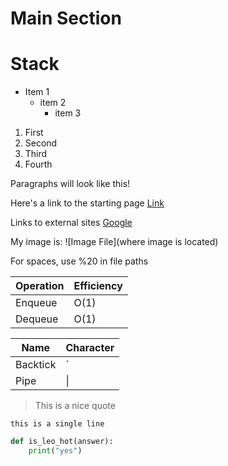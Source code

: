 # Main Section
# Stack
- Item 1
    - item 2
        - item 3

1. First
2. Second
3. Third
6. Fourth

Paragraphs will look like this!

Here's a link to the starting page [Link](0-welcome.md)

Links to external sites [Google](https://google.com)

My image is:
![Image File](where image is located)

For spaces, use %20 in file paths

Operation | Efficiency
----------|------------
Enqueue   | O(1)
Dequeue   | O(1)

| Name     | Character |
| ---      | ---       |
| Backtick | `         |
| Pipe     | \|        |


> This is a nice quote

`this is a single line`


```python
def is_leo_hot(answer):
    print("yes")
```


